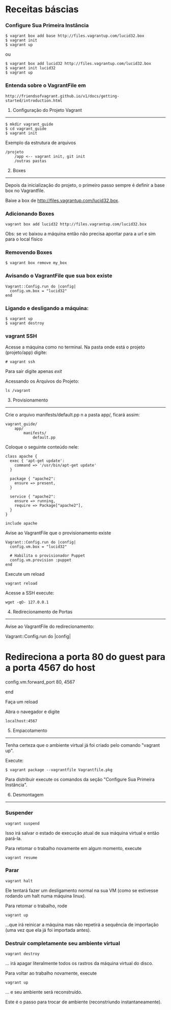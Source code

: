 Receitas báscias
===


### Configure Sua Primeira Instância

    $ vagrant box add base http://files.vagrantup.com/lucid32.box
    $ vagrant init
    $ vagrant up

ou 

    $ vagrant box add lucid32 http://files.vagrantup.com/lucid32.box
    $ vagrant init lucid32
    $ vagrant up


### Entenda sobre o VagrantFile em

    http://friendsofvagrant.github.io/v1/docs/getting-started/introduction.html




1. Configuração do Projeto Vagrant
---


    $ mkdir vagrant_guide
    $ cd vagrant_guide
    $ vagrant init

Exemplo da estrutura de arquivos

    /projeto
        /app <-- vagrant init, git init
        /outras pastas




2. Boxes
---

Depois da inicialização do projeto, o primeiro passo sempre é definir a base box no Vagrantfile.

Baixe a box de http://files.vagrantup.com/lucid32.box.


### Adicionando Boxes

    vagrant box add lucid32 http://files.vagrantup.com/lucid32.box

Obs: se vc baixou a máquina então não precisa apontar para a url e sim para o local físico


### Removendo Boxes

    $ vagrant box remove my_box


### Avisando o VagrantFile que sua box existe

    Vagrant::Config.run do |config|
      config.vm.box = "lucid32"
    end


### Ligando e desligando a máquina:

    $ vagrant up
    $ vagrant destroy


### vagrant SSH

Acesse a máquina como no terminal. Na pasta onde está o projeto (projeto/app) digite:


    # vagrant ssh

Para sair digite apenas *exit*


Acessando os Arquivos do Projeto:

    ls /vagrant



3. Provisionamento
---

Crie o arquivo manifests/default.pp n a pasta app/, ficará assim:

    vagrant_guide/
        app/
            manifests/
                default.pp


Coloque o seguinte conteúdo nele:

    class apache {
      exec { 'apt-get update':
        command => '/usr/bin/apt-get update'
      }

      package { "apache2":
        ensure => present,
      }

      service { "apache2":
        ensure => running,
        require => Package["apache2"],
      }
    }

    include apache

Avise ao VagrantFile que o provisionamento existe

    Vagrant::Config.run do |config|
      config.vm.box = "lucid32"

      # Habilita o provisionador Puppet
      config.vm.provision :puppet
    end

Execute um reload

    vagrant reload

Acesse a SSH execute:

    wget -qO- 127.0.0.1



4. Redirecionamento de Portas
---

Avise ao VagrantFile do redirecionamento:

Vagrant::Config.run do |config|

  # Redireciona a porta 80 do guest para a porta 4567 do host
  config.vm.forward_port 80, 4567

end

Faça um reload

Abra o navegador e digite
    
    localhost:4567



5. Empacotamento

---

Tenha certeza que o ambiente virtual já foi criado pelo comando "vagrant up".

Execute:
    
    $ vagrant package --vagrantfile Vagrantfile.pkg

Para distribuir execute os comandos da seção "Configure Sua Primeira Instância".




6. Desmontagem
---

### Suspender

    vagrant suspend

Isso irá salvar o estado de execução atual de sua máquina virtual e então pará-la. 

Para retomar o trabalho novamente em algum momento, execute

    vagrant resume

### Parar

    vagrant halt

Ele tentará fazer um desligamento normal na sua VM (como se estivesse rodando um halt numa máquina linux).

Para retomar o trabalho, rode
    
    vagrant up 

...que irá reinicar a máquina mas não repetirá a sequência de importação (uma vez que ela já foi importada antes).



### Destruir completamente seu ambiente virtual

    vagrant destroy

... irá apagar literalmente todos os rastros da máquina virtual do disco. 

Para voltar ao trabalho novamente, execute 

    vagrant up

... e seu ambiente será reconstruído.


Este é o passo para trocar de ambiente (reconstriundo instantaneamente).
